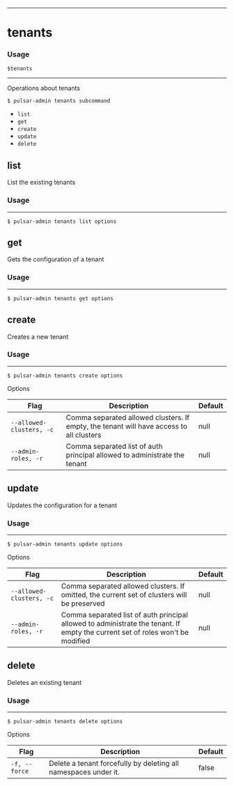 ------------

# tenants

### Usage

`$tenants`

------------

Operations about tenants

```shell
$ pulsar-admin tenants subcommand
```

* `list`
* `get`
* `create`
* `update`
* `delete`

## list

List the existing tenants

### Usage

------------

```shell
$ pulsar-admin tenants list options
```

## get

Gets the configuration of a tenant

### Usage

------------

```shell
$ pulsar-admin tenants get options
```

## create

Creates a new tenant

### Usage

------------

```shell
$ pulsar-admin tenants create options
```

Options

| Flag                     | Description                                                                             | Default |
|--------------------------|-----------------------------------------------------------------------------------------|---------|
| `--allowed-clusters, -c` | Comma separated allowed clusters. If empty, the tenant will have access to all clusters | null    |
| `--admin-roles, -r`      | Comma separated list of auth principal allowed to administrate the tenant               | null    |

## update

Updates the configuration for a tenant

### Usage

------------

```shell
$ pulsar-admin tenants update options
```

Options

| Flag                     | Description                                                                                                                    | Default |
|--------------------------|--------------------------------------------------------------------------------------------------------------------------------|---------|
| `--allowed-clusters, -c` | Comma separated allowed clusters. If omitted, the current set of clusters will be preserved                                    | null    |
| `--admin-roles, -r`      | Comma separated list of auth principal allowed to administrate the tenant. If empty the current set of roles won't be modified | null    |

## delete

Deletes an existing tenant

### Usage

------------

```shell
$ pulsar-admin tenants delete options
```

Options

| Flag          | Description                                                     | Default |
|---------------|-----------------------------------------------------------------|---------|
| `-f, --force` | Delete a tenant forcefully by deleting all namespaces under it. | false   |

